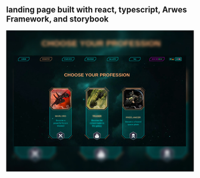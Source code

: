 ## landing page built with react, typescript, Arwes Framework, and storybook

![alt text](https://raw.githubusercontent.com/me-safty/universe-dawn-landing-page/master/landingpage.jpg)
